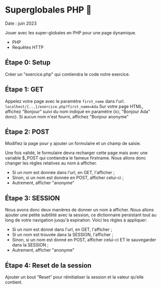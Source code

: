 # Superglobales PHP 🐘

Date : juin 2023

Jouer avec les super-globales en PHP pour une page dynamique.

* PHP
* Requêtes HTTP


## Étape 0: Setup

Créer un "exercice.php" qui contiendra le code notre exercice.

## Étape 1: GET

Appelez votre page avec le paramètre `first_name` dans l'url.
`localhost/{...}/exercice.php?first_name=Ada`
Sur votre page HTML, affichez "Bonjour" suivi du nom indiqué en paramètre (ici, "Bonjour Ada" donc). Si aucun nom n'est fourni, affichez "Bonjour anonyme"

## Étape 2: POST

Modifiez la page pour y ajouter un formulaire et un champ de saisie.

Une fois validé, le formulaire devra recharger cette page mais avec une variable $_POST qui contiendra le fameux firstname.
Nous allons donc changer les règles relatives au nom à afficher.

- Si un nom est donnée dans l'url, en GET, l'afficher ;
- Sinon, si un nom est donnée en POST, afficher celui-ci ;
- Autrement, afficher "anonyme"

## Étape 3: SESSION

Nous avons donc deux manières de donner un nom à afficher.
Nous allons ajouter une petite subtilité avec la session, ce dictionnaire persistant tout au long de votre navigation jusqu'à expiration.
Voici les règles à appliquer:

- Si un nom est donné dans l'url, en GET, l'afficher ;
- Si un nom est trouvée dans la SESSION, l'afficher ;
- Sinon, si un nom est donné en POST, afficher celui-ci ET le sauvegarder dans la SESSION ;
- Autrement, afficher "anonyme"

## Étape 4: Reset de la session

Ajouter un bout “Reset” pour réinitialiser la session et la valeur qu’elle contient.
